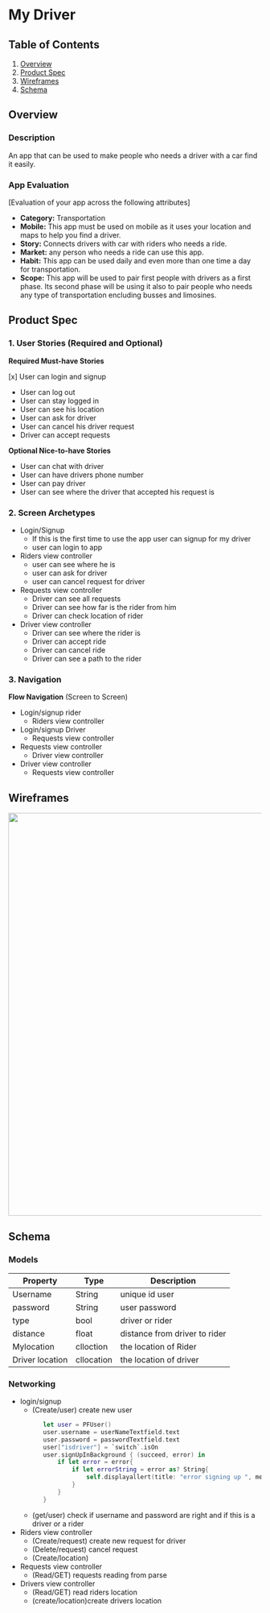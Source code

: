 # My Driver

## Table of Contents
1. [Overview](#Overview)
1. [Product Spec](#Product-Spec)
1. [Wireframes](#Wireframes)
2. [Schema](#Schema)

## Overview
### Description
An app that can be used to make people who needs a driver with a car find it easily.

### App Evaluation
[Evaluation of your app across the following attributes]
- **Category:** Transportation
- **Mobile:** This app must be used on mobile as it uses your location and maps to help you find a driver.
- **Story:** Connects drivers with car with riders who needs a ride.
- **Market:** any person who needs a ride can use this app.
- **Habit:** This app can be used daily and even more than one time a day for transportation.
- **Scope:** This app will be used to pair first people with drivers as a first phase. Its second phase will be using it also to pair people who needs any type of transportation encluding busses and limosines.

## Product Spec

### 1. User Stories (Required and Optional)

**Required Must-have Stories**

[x] User can login and signup
* User can log out
* User can stay logged in
* User can see his location
* User can ask for driver
* User can cancel his driver request
* Driver can accept requests

**Optional Nice-to-have Stories**

* User can chat with driver
* User can have drivers phone number
* User can pay driver
* User can see where the driver that accepted his request is

### 2. Screen Archetypes

* Login/Signup
   * If this is the first time to use the app user can signup for my driver
   * user can login to app
* Riders view controller
   * user can see where he is
   * user can ask for driver
   * user can cancel request for driver
* Requests view controller
   * Driver can see all requests 
   * Driver can see how far is the rider from him
   * Driver can check location of rider
* Driver view controller
   * Driver can see where the rider is 
   * Driver can accept ride
   * Driver can cancel ride
   * Driver can see a path to the rider

### 3. Navigation

**Flow Navigation** (Screen to Screen)

* Login/signup rider
   * Riders view controller
* Login/signup Driver
   * Requests view controller
* Requests view controller
   * Driver view controller
* Driver view controller
   * Requests view controller
## Wireframes
<img src="https://i.imgur.com/A64cgcp.jpg" width=800>

## Schema 

### Models
 | Property      | Type     | Description |
   | ------------- | -------- | ------------|
   | Username      | String   | unique id user|
   |password |String | user password|
   |type | bool | driver or rider
   | distance | float | distance from driver to rider|
   |Mylocation | clloction | the location of Rider|
   |Driver location | cllocation | the location of driver|
### Networking
   - login/signup
      - (Create/user) create new user
         ```swift
            let user = PFUser()
            user.username = userNameTextfield.text
            user.password = passwordTextfield.text
            user["isdriver"] = `switch`.isOn
            user.signUpInBackground { (succeed, error) in
                if let error = error{
                    if let errorString = error as? String{
                        self.displayallert(title: "error signing up ", message: errorString)
                    }
                }
            }
         ```
      - (get/user) check if username and password are right and if this is a driver or a rider
   - Riders view controller
      - (Create/request) create new request for driver
      - (Delete/request) cancel request
      - (Create/location) 
   - Requests view controller
      - (Read/GET) requests reading from parse
   - Drivers view controller
      - (Read/GET) read riders location
      - (create/location)create drivers location

